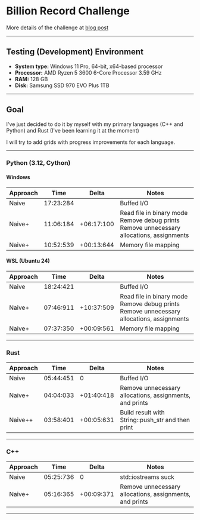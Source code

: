 # Billion Record Challenge

More details of the challenge at [blog post](https://www.morling.dev/blog/one-billion-row-challenge/)

---


## Testing (Development) Environment
- **System type:** Windows 11 Pro, 64-bit, x64-based processor
- **Processor:** AMD Ryzen 5 3600 6-Core Processor 3.59 GHz
- **RAM:** 128 GB
- **Disk:** Samsung SSD 970 EVO Plus 1TB

---


## Goal
I've just decided to do it by myself with my primary languages (C++ and Python) and Rust (I've been learning it at the moment)

I will try to add grids with progress improvements for each language.

---


### Python (3.12, Cython)
#### Windows
| Approach | Time      | Delta      | Notes                                                                                            |
|----------|-----------|------------|--------------------------------------------------------------------------------------------------|
| Naive    | 17:23:284 |            | Buffed I/O                                                                                       |
| Naive+   | 11:06:184 | +06:17:100 | Read file in binary mode<br/>Remove debug prints<br/>Remove unnecessary allocations, assignments |
| Naive+   | 10:52:539 | +00:13:644 | Memory file mapping                                                                              |

#### WSL (Ubuntu 24)
| Approach | Time      | Delta      | Notes                                                                                            |
|----------|-----------|------------|--------------------------------------------------------------------------------------------------|
| Naive    | 18:24:421 |            | Buffed I/O                                                                                       |
| Naive+   | 07:46:911 | +10:37:509 | Read file in binary mode<br/>Remove debug prints<br/>Remove unnecessary allocations, assignments |
| Naive+   | 07:37:350 | +00:09:561 | Memory file mapping                                                                              |

---


### Rust
| Approach | Time      | Delta      | Notes                                                   |
|----------|-----------|------------|---------------------------------------------------------|
| Naive    | 05:44:451 | 0          | Buffed I/O                                              |
| Naive+   | 04:04:033 | +01:40:418 | Remove unnecessary allocations, assignments, and prints |
| Naive++  | 03:58:401 | +00:05:631 | Build result with String::push_str and then print       |

---


### C++
| Approach | Time      | Delta      | Notes                                                   |
|----------|-----------|------------|---------------------------------------------------------|
| Naive    | 05:25:736 | 0          | std::iostreams suck                                     |
| Naive+   | 05:16:365 | +00:09:371 | Remove unnecessary allocations, assignments, and prints |

---
